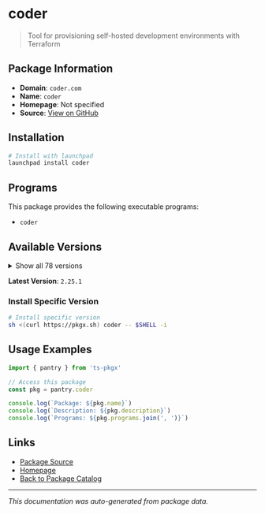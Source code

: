 # coder

> Tool for provisioning self-hosted development environments with Terraform

## Package Information

- **Domain**: `coder.com`
- **Name**: `coder`
- **Homepage**: Not specified
- **Source**: [View on GitHub](https://github.com/pkgxdev/pantry/tree/main/projects/coder.com/package.yml)

## Installation

```bash
# Install with launchpad
launchpad install coder
```

## Programs

This package provides the following executable programs:

- `coder`

## Available Versions

<details>
<summary>Show all 78 versions</summary>

- `2.25.1`, `2.25.0`, `2.24.3`, `2.24.2`, `2.24.1`
- `2.24.0`, `2.23.5`, `2.23.4`, `2.23.3`, `2.23.1`
- `2.23.0`, `2.22.1`, `2.22.0`, `2.21.3`, `2.21.0`
- `2.20.3`, `2.20.2`, `2.20.1`, `2.20.0`, `2.19.1`
- `2.19.0`, `2.18.5`, `2.18.4`, `2.18.3`, `2.18.2`
- `2.18.1`, `2.18.0`, `2.17.3`, `2.17.2`, `2.17.0`
- `2.16.1`, `2.16.0`, `2.15.4`, `2.15.3`, `2.15.2`
- `2.15.1`, `2.15.0`, `2.14.4`, `2.14.3`, `2.14.2`
- `2.14.1`, `2.14.0`, `2.13.5`, `2.13.4`, `2.13.3`
- `2.13.2`, `2.13.1`, `2.13.0`, `2.12.6`, `2.12.5`
- `2.12.4`, `2.12.3`, `2.12.2`, `2.12.1`, `2.12.0`
- `2.11.4`, `2.11.3`, `2.11.2`, `2.11.1`, `2.11.0`
- `2.10.3`, `2.10.2`, `2.10.1`, `2.10.0`, `2.9.4`
- `2.9.3`, `2.9.2`, `2.9.1`, `2.9.0`, `2.8.5`
- `2.8.4`, `2.8.3`, `2.8.2`, `2.8.1`, `2.8.0`
- `2.7.3`, `2.7.2`, `2.6.1`

</details>

**Latest Version**: `2.25.1`

### Install Specific Version

```bash
# Install specific version
sh <(curl https://pkgx.sh) coder -- $SHELL -i
```

## Usage Examples

```typescript
import { pantry } from 'ts-pkgx'

// Access this package
const pkg = pantry.coder

console.log(`Package: ${pkg.name}`)
console.log(`Description: ${pkg.description}`)
console.log(`Programs: ${pkg.programs.join(', ')}`)
```

## Links

- [Package Source](https://github.com/pkgxdev/pantry/tree/main/projects/coder.com/package.yml)
- [Homepage](#)
- [Back to Package Catalog](../../package-catalog.md)

---

*This documentation was auto-generated from package data.*
